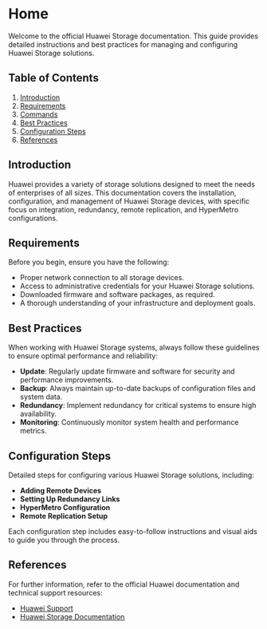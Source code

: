 # Home

Welcome to the official Huawei Storage documentation. This guide provides detailed instructions and best practices for managing and configuring Huawei Storage solutions.

## Table of Contents

1. [Introduction](#introduction)
2. [Requirements](#requirements)
3. [Commands](#commands)
4. [Best Practices](#best-practices)
5. [Configuration Steps](#configuration-steps)
6. [References](#references)

## Introduction

Huawei provides a variety of storage solutions designed to meet the needs of enterprises of all sizes. This documentation covers the installation, configuration, and management of Huawei Storage devices, with specific focus on integration, redundancy, remote replication, and HyperMetro configurations.

## Requirements

Before you begin, ensure you have the following:

- Proper network connection to all storage devices.
- Access to administrative credentials for your Huawei Storage solutions.
- Downloaded firmware and software packages, as required.
- A thorough understanding of your infrastructure and deployment goals.

## Best Practices

When working with Huawei Storage systems, always follow these guidelines to ensure optimal performance and reliability:

- **Update**: Regularly update firmware and software for security and performance improvements.
- **Backup**: Always maintain up-to-date backups of configuration files and system data.
- **Redundancy**: Implement redundancy for critical systems to ensure high availability.
- **Monitoring**: Continuously monitor system health and performance metrics.

## Configuration Steps

Detailed steps for configuring various Huawei Storage solutions, including:

- **Adding Remote Devices**
- **Setting Up Redundancy Links**
- **HyperMetro Configuration**
- **Remote Replication Setup**

Each configuration step includes easy-to-follow instructions and visual aids to guide you through the process.

## References

For further information, refer to the official Huawei documentation and technical support resources:

- [Huawei Support](https://support.huawei.com)
- [Huawei Storage Documentation](https://support.huawei.com/enterprise/en/doc/EDOC1100112636)
